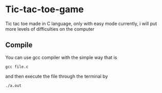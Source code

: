 # Tic-tac-toe-game
Tic tac toe made in C language, only with easy mode currently, i will put more levels of difficulties on the computer

## Compile
You can use gcc compiler with the simple way that is
```
gcc file.c
```
and then execute the file through the terminal by 
```
./a.out
```
